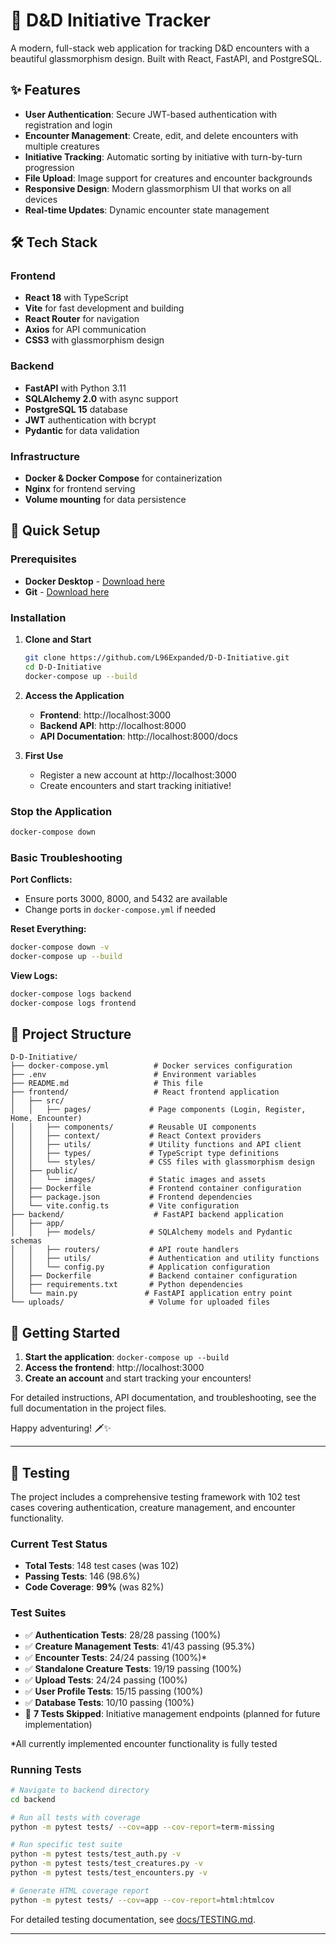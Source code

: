# 🎲 D&D Initiative Tracker

A modern, full-stack web application for tracking D&D encounters with a beautiful glassmorphism design. Built with React, FastAPI, and PostgreSQL.

## ✨ Features

- **User Authentication**: Secure JWT-based authentication with registration and login
- **Encounter Management**: Create, edit, and delete encounters with multiple creatures
- **Initiative Tracking**: Automatic sorting by initiative with turn-by-turn progression
- **File Upload**: Image support for creatures and encounter backgrounds
- **Responsive Design**: Modern glassmorphism UI that works on all devices
- **Real-time Updates**: Dynamic encounter state management

## 🛠️ Tech Stack

### Frontend
- **React 18** with TypeScript
- **Vite** for fast development and building
- **React Router** for navigation
- **Axios** for API communication
- **CSS3** with glassmorphism design

### Backend
- **FastAPI** with Python 3.11
- **SQLAlchemy 2.0** with async support
- **PostgreSQL 15** database
- **JWT** authentication with bcrypt
- **Pydantic** for data validation

### Infrastructure
- **Docker & Docker Compose** for containerization
- **Nginx** for frontend serving
- **Volume mounting** for data persistence

## 🚀 Quick Setup

### Prerequisites
- **Docker Desktop** - [Download here](https://www.docker.com/products/docker-desktop/)
- **Git** - [Download here](https://git-scm.com/downloads)

### Installation

1. **Clone and Start**
   ```bash
   git clone https://github.com/L96Expanded/D-D-Initiative.git
   cd D-D-Initiative
   docker-compose up --build
   ```

2. **Access the Application**
   - **Frontend**: http://localhost:3000
   - **Backend API**: http://localhost:8000
   - **API Documentation**: http://localhost:8000/docs

3. **First Use**
   - Register a new account at http://localhost:3000
   - Create encounters and start tracking initiative!

### Stop the Application
```bash
docker-compose down
```

### Basic Troubleshooting

**Port Conflicts:**
- Ensure ports 3000, 8000, and 5432 are available
- Change ports in `docker-compose.yml` if needed

**Reset Everything:**
```bash
docker-compose down -v
docker-compose up --build
```

**View Logs:**
```bash
docker-compose logs backend
docker-compose logs frontend
```

## 📁 Project Structure

```
D-D-Initiative/
├── docker-compose.yml          # Docker services configuration
├── .env                        # Environment variables
├── README.md                   # This file
├── frontend/                   # React frontend application
│   ├── src/
│   │   ├── pages/             # Page components (Login, Register, Home, Encounter)
│   │   ├── components/        # Reusable UI components
│   │   ├── context/           # React Context providers
│   │   ├── utils/             # Utility functions and API client
│   │   ├── types/             # TypeScript type definitions
│   │   └── styles/            # CSS files with glassmorphism design
│   ├── public/
│   │   └── images/            # Static images and assets
│   ├── Dockerfile             # Frontend container configuration
│   ├── package.json           # Frontend dependencies
│   └── vite.config.ts         # Vite configuration
├── backend/                    # FastAPI backend application
│   ├── app/
│   │   ├── models/            # SQLAlchemy models and Pydantic schemas
│   │   ├── routers/           # API route handlers
│   │   ├── utils/             # Authentication and utility functions
│   │   └── config.py          # Application configuration
│   ├── Dockerfile             # Backend container configuration
│   ├── requirements.txt       # Python dependencies
│   └── main.py               # FastAPI application entry point
└── uploads/                   # Volume for uploaded files
```

## 🚀 Getting Started

1. **Start the application**: `docker-compose up --build`
2. **Access the frontend**: http://localhost:3000
3. **Create an account** and start tracking your encounters!

For detailed instructions, API documentation, and troubleshooting, see the full documentation in the project files.

Happy adventuring! 🗡️✨

---

## 🧪 Testing

The project includes a comprehensive testing framework with 102 test cases covering authentication, creature management, and encounter functionality.

### Current Test Status
- **Total Tests**: 148 test cases (was 102)
- **Passing Tests**: 146 (98.6%) 
- **Code Coverage**: **99%** (was 82%)

### Test Suites
- ✅ **Authentication Tests**: 28/28 passing (100%)
- ✅ **Creature Management Tests**: 41/43 passing (95.3%)  
- ✅ **Encounter Tests**: 24/24 passing (100%)*
- ✅ **Standalone Creature Tests**: 19/19 passing (100%)
- ✅ **Upload Tests**: 24/24 passing (100%)
- ✅ **User Profile Tests**: 15/15 passing (100%)
- ✅ **Database Tests**: 10/10 passing (100%)
- 🔄 **7 Tests Skipped**: Initiative management endpoints (planned for future implementation)

*All currently implemented encounter functionality is fully tested

### Running Tests
```bash
# Navigate to backend directory
cd backend

# Run all tests with coverage
python -m pytest tests/ --cov=app --cov-report=term-missing

# Run specific test suite
python -m pytest tests/test_auth.py -v
python -m pytest tests/test_creatures.py -v
python -m pytest tests/test_encounters.py -v

# Generate HTML coverage report
python -m pytest tests/ --cov=app --cov-report=html:htmlcov
```

For detailed testing documentation, see [docs/TESTING.md](docs/TESTING.md).

---